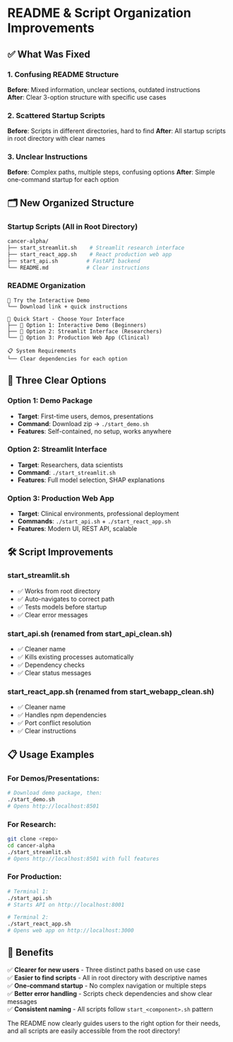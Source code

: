 # README & Script Organization Improvements

## ✅ **What Was Fixed**

### 1. **Confusing README Structure**
**Before**: Mixed information, unclear sections, outdated instructions  
**After**: Clear 3-option structure with specific use cases

### 2. **Scattered Startup Scripts** 
**Before**: Scripts in different directories, hard to find
**After**: All startup scripts in root directory with clear names

### 3. **Unclear Instructions**
**Before**: Complex paths, multiple steps, confusing options
**After**: Simple one-command startup for each option

## 🗂️ **New Organized Structure**

### **Startup Scripts (All in Root Directory)**
```bash
cancer-alpha/
├── start_streamlit.sh    # Streamlit research interface
├── start_react_app.sh    # React production web app  
├── start_api.sh         # FastAPI backend
└── README.md            # Clear instructions
```

### **README Organization**
```
🎁 Try the Interactive Demo
└── Download link + quick instructions

🚀 Quick Start - Choose Your Interface
├── 🎯 Option 1: Interactive Demo (Beginners)
├── 🔬 Option 2: Streamlit Interface (Researchers) 
└── 🏥 Option 3: Production Web App (Clinical)

📋 System Requirements
└── Clear dependencies for each option
```

## 🎯 **Three Clear Options**

### **Option 1: Demo Package** 
- **Target**: First-time users, demos, presentations
- **Command**: Download zip → `./start_demo.sh`
- **Features**: Self-contained, no setup, works anywhere

### **Option 2: Streamlit Interface**
- **Target**: Researchers, data scientists  
- **Command**: `./start_streamlit.sh`
- **Features**: Full model selection, SHAP explanations

### **Option 3: Production Web App**
- **Target**: Clinical environments, professional deployment
- **Commands**: `./start_api.sh` + `./start_react_app.sh`
- **Features**: Modern UI, REST API, scalable

## 🛠️ **Script Improvements**

### **start_streamlit.sh**
- ✅ Works from root directory
- ✅ Auto-navigates to correct path
- ✅ Tests models before startup
- ✅ Clear error messages

### **start_api.sh** (renamed from start_api_clean.sh)
- ✅ Cleaner name
- ✅ Kills existing processes automatically
- ✅ Dependency checks
- ✅ Clear status messages

### **start_react_app.sh** (renamed from start_webapp_clean.sh)
- ✅ Cleaner name  
- ✅ Handles npm dependencies
- ✅ Port conflict resolution
- ✅ Clear instructions

## 📋 **Usage Examples**

### **For Demos/Presentations:**
```bash
# Download demo package, then:
./start_demo.sh
# Opens http://localhost:8501
```

### **For Research:**
```bash
git clone <repo>
cd cancer-alpha
./start_streamlit.sh
# Opens http://localhost:8501 with full features
```

### **For Production:**
```bash
# Terminal 1:
./start_api.sh
# Starts API on http://localhost:8001

# Terminal 2:  
./start_react_app.sh
# Opens web app on http://localhost:3000
```

## 🎉 **Benefits**

✅ **Clearer for new users** - Three distinct paths based on use case  
✅ **Easier to find scripts** - All in root directory with descriptive names  
✅ **One-command startup** - No complex navigation or multiple steps  
✅ **Better error handling** - Scripts check dependencies and show clear messages  
✅ **Consistent naming** - All scripts follow `start_<component>.sh` pattern  

The README now clearly guides users to the right option for their needs, and all scripts are easily accessible from the root directory!
